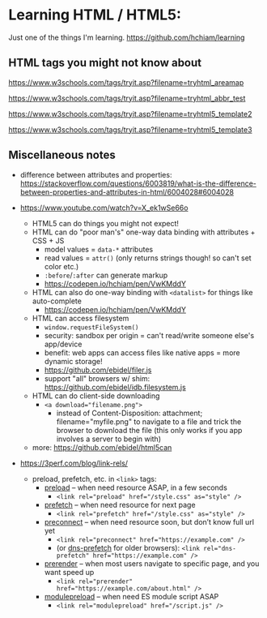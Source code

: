 # Learning HTML / HTML5:

Just one of the things I'm learning. <https://github.com/hchiam/learning>

## HTML tags you might not know about

<https://www.w3schools.com/tags/tryit.asp?filename=tryhtml_areamap>

<https://www.w3schools.com/tags/tryit.asp?filename=tryhtml_abbr_test>

<https://www.w3schools.com/tags/tryit.asp?filename=tryhtml5_template2>

<https://www.w3schools.com/tags/tryit.asp?filename=tryhtml5_template3>

## Miscellaneous notes

- difference between attributes and properties: https://stackoverflow.com/questions/6003819/what-is-the-difference-between-properties-and-attributes-in-html/6004028#6004028

- <https://www.youtube.com/watch?v=X_ek1wSe66o>
  - HTML5 can do things you might not expect!
  - HTML can do "poor man's" one-way data binding with attributes + CSS + JS
    - model values = `data-*` attributes
    - read values = `attr()` (only returns strings though! so can't set color etc.)
    - `:before`/`:after` can generate markup
    - <https://codepen.io/hchiam/pen/VwKMddY>
  - HTML can also do one-way binding with `<datalist>` for things like auto-complete
    - <https://codepen.io/hchiam/pen/VwKMddY>
  - HTML can access filesystem
    - `window.requestFileSystem()`
    - security: sandbox per origin = can't read/write someone else's app/device
    - benefit: web apps can access files like native apps = more dynamic storage!
    - <https://github.com/ebidel/filer.js>
    - support "all" browsers w/ shim: <https://github.com/ebidel/idb.filesystem.js>
  - HTML can do client-side downloading
    - `<a download="filename.png">`
      - instead of Content-Disposition: attachment; filename="myfile.png" to navigate to a file and trick the browser to download the file (this only works if you app involves a server to begin with)
  - more: <https://github.com/ebidel/html5can>
- <https://3perf.com/blog/link-rels/>
  - preload, prefetch, etc. in `<link>` tags:
    - [preload](https://3perf.com/blog/link-rels/#preload) – when need resource ASAP, in a few seconds
      - `<link rel="preload" href="/style.css" as="style" />`
    - [prefetch](https://3perf.com/blog/link-rels/#prefetch) – when need resource for next page
      - `<link rel="prefetch" href="/style.css" as="style" />`
    - [preconnect](https://3perf.com/blog/link-rels/#preconnect) – when need resource soon, but don’t know full url yet
      - `<link rel="preconnect" href="https://example.com" />`
      - (or [dns-prefetch](https://3perf.com/blog/link-rels/#dns-prefetch) for older browsers): `<link rel="dns-prefetch" href="https://example.com" />`
    - [prerender](https://3perf.com/blog/link-rels/#prerender) – when most users navigate to specific page, and you want speed up
      - `<link rel="prerender" href="https://example.com/about.html" />`
    - [modulepreload](https://3perf.com/blog/link-rels/#modulepreload) – when need ES module script ASAP
      - `<link rel="modulepreload" href="/script.js" />`
